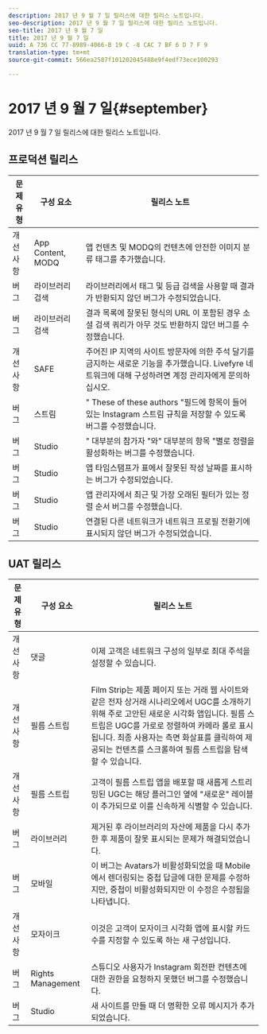 ```yaml
---
description: 2017 년 9 월 7 일 릴리스에 대한 릴리스 노트입니다.
seo-description: 2017 년 9 월 7 일 릴리스에 대한 릴리스 노트입니다.
seo-title: 2017 년 9 월 7 일
title: 2017 년 9 월 7 일
uuid: A 736 CC 77-8989-4066-B 19 C -8 CAC 7 BF 6 D 7 F 9
translation-type: tm+mt
source-git-commit: 566ea2587f101202045488e9f4edf73ece100293

---
```



# 2017 년 9 월 7 일{#september}

2017 년 9 월 7 일 릴리스에 대한 릴리스 노트입니다.

## 프로덕션 릴리스

| **문제 유형** | **구성 요소** | **릴리스 노트** |
|---|---|---|
| 개선 사항 | App Content, MODQ | 앱 컨텐츠 및 MODQ의 컨텐츠에 안전한 이미지 분류 태그를 추가했습니다. |
| 버그 | 라이브러리 검색 | 라이브러리에서 태그 및 등급 검색을 사용할 때 결과가 반환되지 않던 버그가 수정되었습니다. |
| 버그 | 라이브러리 검색 | 결과 목록에 잘못된 형식의 URL 이 포함된 경우 소셜 검색 쿼리가 아무 것도 반환하지 않던 버그를 수정했습니다. |
| 개선 사항 | SAFE | 주어진 IP 지역의 사이트 방문자에 의한 주석 달기를 금지하는 새로운 기능을 추가했습니다. Livefyre 네트워크에 대해 구성하려면 계정 관리자에게 문의하십시오. |
| 버그 | 스트림 | " These of these authors "필드에 항목이 들어 있는 Instagram 스트림 규칙을 저장할 수 있도록 버그를 수정했습니다. |
| 버그 | Studio | " 대부분의 참가자 "와" 대부분의 항목 "별로 정렬을 활성화하는 버그를 수정했습니다. |
| 버그 | Studio | 앱 타임스탬프가 표에서 잘못된 작성 날짜를 표시하는 버그가 수정되었습니다. |
| 버그 | Studio | 앱 관리자에서 최근 및 가장 오래된 필터가 있는 정렬 순서 버그를 수정했습니다. |
| 버그 | Studio | 연결된 다른 네트워크가 네트워크 프로필 전환기에 표시되지 않던 버그가 수정되었습니다. |

## UAT 릴리스

| **문제 유형** | **구성 요소** | **릴리스 노트** |
|---|---|---|
| 개선 사항 | 댓글 | 이제 고객은 네트워크 구성의 일부로 최대 주석을 설정할 수 있습니다. |
| 개선 사항 | 필름 스트립 | Film Strip는 제품 페이지 또는 거래 웹 사이트와 같은 전자 상거래 시나리오에서 UGC를 소개하기 위해 주로 고안된 새로운 시각화 앱입니다. 필름 스트립은 UGC를 가로로 정렬하여 카메라 롤로 표시됩니다. 최종 사용자는 측면 화살표를 클릭하여 제공되는 컨텐츠를 스크롤하여 필름 스트립을 탐색할 수 있습니다. |
| 개선 사항 | 필름 스트립 | 고객이 필름 스트립 앱을 배포할 때 새롭게 스트리밍된 UGC는 해당 플러그인 옆에 "새로운" 레이블이 추가되므로 이를 신속하게 식별할 수 있습니다. |
| 버그 | 라이브러리 | 제거된 후 라이브러리의 자산에 제품을 다시 추가한 후 제품이 잘못 표시되는 문제가 해결되었습니다. |
| 버그 | 모바일 | 이 버그는 Avatars가 비활성화되었을 때 Mobile에서 렌더링되는 중첩 답글에 대한 문제를 수정하지만, 중첩이 비활성화되지만 이 수정은 수정됨을 나타냅니다. |
| 개선 사항 | 모자이크 | 이것은 고객이 모자이크 시각화 앱에 표시할 카드 수를 지정할 수 있도록 하는 새 구성입니다. |
| 버그 | Rights Management | 스튜디오 사용자가 Instagram 회전판 컨텐츠에 대한 권한을 요청하지 못했던 버그를 수정했습니다. |
| 버그 | Studio | 새 사이트를 만들 때 더 명확한 오류 메시지가 추가되었습니다. |

